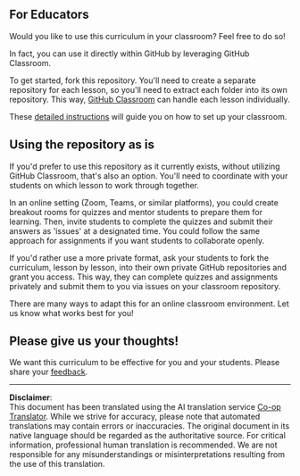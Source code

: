 <!--
CO_OP_TRANSLATOR_METADATA:
{
  "original_hash": "b37de02054fa6c0438ede6fabe1fdfb8",
  "translation_date": "2025-09-06T10:44:11+00:00",
  "source_file": "for-teachers.md",
  "language_code": "en"
}
-->
## For Educators

Would you like to use this curriculum in your classroom? Feel free to do so!

In fact, you can use it directly within GitHub by leveraging GitHub Classroom.

To get started, fork this repository. You'll need to create a separate repository for each lesson, so you'll need to extract each folder into its own repository. This way, [GitHub Classroom](https://classroom.github.com/classrooms) can handle each lesson individually.

These [detailed instructions](https://github.blog/2020-03-18-set-up-your-digital-classroom-with-github-classroom/) will guide you on how to set up your classroom.

## Using the repository as is

If you'd prefer to use this repository as it currently exists, without utilizing GitHub Classroom, that's also an option. You'll need to coordinate with your students on which lesson to work through together.

In an online setting (Zoom, Teams, or similar platforms), you could create breakout rooms for quizzes and mentor students to prepare them for learning. Then, invite students to complete the quizzes and submit their answers as 'issues' at a designated time. You could follow the same approach for assignments if you want students to collaborate openly.

If you'd rather use a more private format, ask your students to fork the curriculum, lesson by lesson, into their own private GitHub repositories and grant you access. This way, they can complete quizzes and assignments privately and submit them to you via issues on your classroom repository.

There are many ways to adapt this for an online classroom environment. Let us know what works best for you!

## Please give us your thoughts!

We want this curriculum to be effective for you and your students. Please share your [feedback](https://forms.microsoft.com/Pages/ResponsePage.aspx?id=v4j5cvGGr0GRqy180BHbR2humCsRZhxNuI79cm6n0hRUQzRVVU9VVlU5UlFLWTRLWlkyQUxORTg5WS4u).

---

**Disclaimer**:  
This document has been translated using the AI translation service [Co-op Translator](https://github.com/Azure/co-op-translator). While we strive for accuracy, please note that automated translations may contain errors or inaccuracies. The original document in its native language should be regarded as the authoritative source. For critical information, professional human translation is recommended. We are not responsible for any misunderstandings or misinterpretations resulting from the use of this translation.